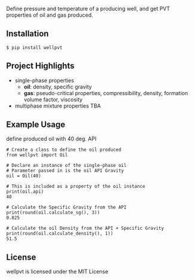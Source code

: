 Define pressure and temperature of a producing well, and get PVT properties of oil and gas produced.

## Installation
`$ pip install wellpvt`

## Project Highlights
- single-phase properties
    - **oil**: density, specific gravity
    - **gas**: pseudo-critical properties, compressibility, density, formation volume factor, viscosity
- multiphase mixture properties TBA

## Example Usage
define produced oil with 40 deg. API  

```
# Create a class to define the oil produced
from wellpvt import Oil

# Declare an instance of the single-phase oil
# Parameter passed in is the oil API Gravity
oil = Oil(40)   

# This is included as a property of the oil instance
print(oil.api)    
40  

# Calculate the Specific Gravity from the API
print(round(oil.calculate_sg(), 3)) 
0.825     

# Calculate the oil Density from the API + Specific Gravity
print(round(oil.calculate_density(), 1))
51.5
```

## License
wellpvt is licensed under the MIT License
